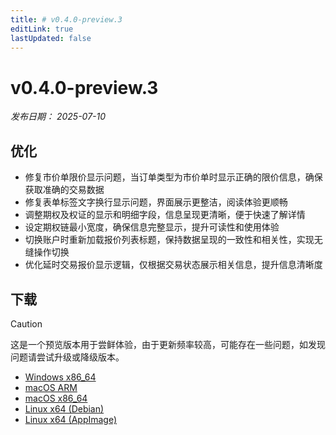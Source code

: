 ```yaml
---
title: # v0.4.0-preview.3
editLink: true
lastUpdated: false
---
```


# v0.4.0-preview.3  <Badge type="warning" text="preview" />

_发布日期： 2025-07-10_

## 优化

- 修复市价单限价显示问题，当订单类型为市价单时显示正确的限价信息，确保获取准确的交易数据
- 修复表单标签文字换行显示问题，界面展示更整洁，阅读体验更顺畅
- 调整期权及权证的显示和明细字段，信息呈现更清晰，便于快速了解详情
- 设定期权链最小宽度，确保信息完整显示，提升可读性和使用体验
- 切换账户时重新加载报价列表标题，保持数据呈现的一致性和相关性，实现无缝操作切换
- 优化延时交易报价显示逻辑，仅根据交易状态展示相关信息，提升信息清晰度

## 下载


> [!CAUTION]
> 这是一个预览版本用于尝鲜体验，由于更新频率较高，可能存在一些问题，如发现问题请尝试升级或降级版本。


- [Windows x86_64](https://assets.lbkrs.com/github/release/longbridge-desktop/preview/longbridge-v0.4.0-preview.3-windows-x86_64.exe)
- [macOS ARM](https://assets.lbkrs.com/github/release/longbridge-desktop/preview/longbridge-v0.4.0-preview.3-macos-aarch64.dmg)
- [macOS x86_64](https://assets.lbkrs.com/github/release/longbridge-desktop/preview/longbridge-v0.4.0-preview.3-macos-x86_64.dmg)
- [Linux x64 (Debian)](https://assets.lbkrs.com/github/release/longbridge-desktop/preview/longbridge-v0.4.0-preview.3-linux-x86_64.deb)
- [Linux x64 (AppImage)](https://assets.lbkrs.com/github/release/longbridge-desktop/preview/longbridge-v0.4.0-preview.3-linux-x86_64.AppImage)